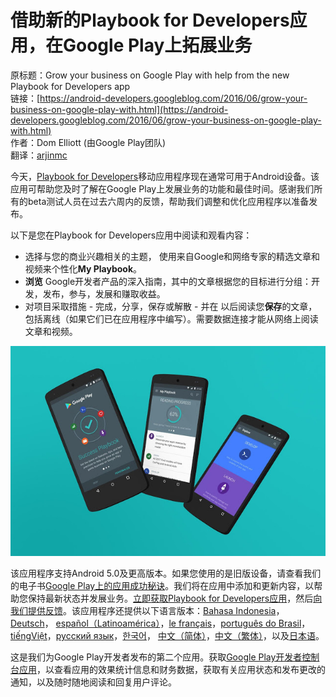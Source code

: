 # 借助新的Playbook for Developers应用，在Google Play上拓展业务

原标题：Grow your business on Google Play with help from the new Playbook for Developers app  
链接：[https://android-developers.googleblog.com/2016/06/grow-your-business-on-google-play-with.html](https://android-developers.googleblog.com/2016/06/grow-your-business-on-google-play-with.html)  
作者：Dom Elliott (由Google Play团队)  
翻译：[arjinmc](https://github.com/arjinmc)  

今天，[Playbook for Developers](https://g.co/play/playbook-androiddevelopers-blog-launch)移动应用程序现在通常可用于Android设备。该应用可帮助您及时了解在Google Play上发展业务的功能和最佳时间。感谢我们所有的beta测试人员在过去六周内的反馈，帮助我们调整和优化应用程序以准备发布。

以下是您在Playbook for Developers应用中阅读和观看内容：

* 选择与您的商业兴趣相关的主题， 使用来自Google和网络专家的精选文章和视频来个性化<strong>My Playbook</strong>。
* <strong>浏览</strong> Google开发者产品的深入指南，其中的文章根据您的目标进行分组：开发，发布，参与，发展和赚取收益。
* 对项目采取措施 - 完成，分享，保存或解散 - 并在 以后阅读您<strong>保存</strong>的文章，包括离线（如果它们已在应用程序中编写）。需要数据连接才能从网络上阅读文章和视频。

![img](../images/2016.6.21.play.jpg)  

该应用程序支持Android 5.0及更高版本。如果您使用的是旧版设备，请查看我们的电子书[Google Play上的应用成功秘诀](https://play.google.com/store/books/details?id=O2a5CgAAQBAJ)。我们将在应用中添加和更新内容，以帮助您保持最新状态并发展业务。[立即获取Playbook for Developers应用](https://g.co/play/playbook-androiddevelopers-blog-launch)，然后[向我们提供反馈](playbookfeedback@google.com)。该应用程序还提供以下语言版本：[Bahasa Indonesia](https://play.google.com/store/apps/details?id=com.google.android.apps.secrets&hl=id&utm_source=androiddevelopers&utm_medium=blog&utm_campaign=id)，[Deutsch](https://play.google.com/store/apps/details?id=com.google.android.apps.secrets&hl=de&&utm_source=androiddevelopers&utm_medium=blog&utm_campaign=de)， [español（Latinoamérica）](https://play.google.com/store/apps/details?id=com.google.android.apps.secrets&hl=es-419&&utm_source=androiddevelopers&utm_medium=blog&utm_campaign=es-419)，[le français](https://play.google.com/store/apps/details?id=com.google.android.apps.secrets&hl=fr&&utm_source=androiddevelopers&utm_medium=blog&utm_campaign=fr)，[português do Brasil](https://play.google.com/store/apps/details?id=com.google.android.apps.secrets&hl=pt-BR&&utm_source=androiddevelopers&utm_medium=blog&utm_campaign=pr-BR)，[tiếngViệt](https://play.google.com/store/apps/details?id=com.google.android.apps.secrets&hl=vi&&utm_source=androiddevelopers&utm_medium=blog&utm_campaign=vi)，[русский язык](https://play.google.com/store/apps/details?id=com.google.android.apps.secrets&hl=ru&&utm_source=androiddevelopers&utm_medium=blog&utm_campaign=ru)，[한국어](https://play.google.com/store/apps/details?id=com.google.android.apps.secrets&hl=ko&&utm_source=androiddevelopers&utm_medium=blog&utm_campaign=ko)， [中文（简体）](https://play.google.com/store/apps/details?id=com.google.android.apps.secrets&hl=zh-CN&&utm_source=androiddevelopers&utm_medium=blog&utm_campaign=zh-CN)，[中文（繁体）](https://play.google.com/store/apps/details?id=com.google.android.apps.secrets&hl=zh-TW&&utm_source=androiddevelopers&utm_medium=blog&utm_campaign=zh-TW)，以及[日本语](https://play.google.com/store/apps/details?id=com.google.android.apps.secrets&hl=ja&&utm_source=androiddevelopers&utm_medium=blog&utm_campaign=ja)。

这是我们为Google Play开发者发布的第二个应用。获取[Google Play开发者控制台应用](https://g.co/play/consoleapp)，以查看应用的效果统计信息和财务数据，获取有关应用状态和发布更改的通知，以及随时随地阅读和回复用户评论。